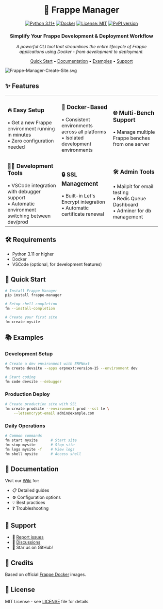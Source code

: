 <div align="center">

# 🚀 Frappe Manager

[![Python 3.11+](https://img.shields.io/badge/python-3.11+-blue.svg)](https://www.python.org/downloads/)
[![Docker](https://img.shields.io/badge/docker-%230db7ed.svg?logo=docker&logoColor=white)](https://www.docker.com/)
[![License: MIT](https://img.shields.io/badge/License-MIT-yellow.svg)](https://opensource.org/licenses/MIT)
[![PyPI version](https://badge.fury.io/py/frappe-manager.svg)](https://badge.fury.io/py/frappe-manager)

### Simplify Your Frappe Development & Deployment Workflow

*A powerful CLI tool that streamlines the entire lifecycle of Frappe applications using Docker - from development to deployment.*

[Quick Start](#quick-start) • [Documentation](https://github.com/rtCamp/Frappe-Manager/wiki) • [Examples](#examples) • [Support](#support)

</div>

![Frappe-Manager-Create-Site.svg](https://user-images.githubusercontent.com/28294795/283108791-0237d05a-2562-48be-987b-037a200d71a3.svg)

## ✨ Features

<table border="0" cellspacing="0" cellpadding="0">
<tr>
<td>
<h3>🔥 Easy Setup</h3>
• Get a new Frappe environment running in minutes<br>
• Zero configuration needed
</td>
<td>
<h3>🐳 Docker-Based</h3>
• Consistent environments across all platforms<br>
• Isolated development environments
</td>
<td>
<h3>🌐 Multi-Bench Support</h3>
• Manage multiple Frappe benches from one server
</td>
</tr>

<tr>
<td>
<h3>👨‍💻 Development Tools</h3>
• VSCode integration with debugger support<br>
• Automatic environment switching between dev/prod
</td>
<td>
<h3>🔒 SSL Management</h3>
• Built-in Let's Encrypt integration<br>
• Automatic certificate renewal
</td>
<td>
<h3>🛠️ Admin Tools</h3>
• Mailpit for email testing<br>
• Redis Queue Dashboard<br>
• Adminer for db management 
</td>
</tr>
</table>

## 🛠️ Requirements

- Python 3.11 or higher
- Docker
- VSCode (optional, for development features)

## 🚀 Quick Start

```bash
# Install Frappe Manager
pip install frappe-manager

# Setup shell completion
fm --install-completion

# Create your first site
fm create mysite
```

## 📚 Examples

### Development Setup
```bash
# Create a dev environment with ERPNext
fm create devsite --apps erpnext:version-15 --environment dev

# Start coding
fm code devsite --debugger
```

### Production Deploy
```bash
# Create production site with SSL
fm create prodsite --environment prod --ssl le \
    --letsencrypt-email admin@example.com
```

### Daily Operations
```bash
# Common commands
fm start mysite      # Start site
fm stop mysite       # Stop site
fm logs mysite -f    # View logs
fm shell mysite      # Access shell
```

## 📖 Documentation

Visit our [Wiki](https://github.com/rtCamp/Frappe-Manager/wiki) for:
- 📋 Detailed guides
- ⚙️ Configuration options
- 💡 Best practices
- ❓ Troubleshooting

## 🤝 Support

- 🐛 [Report issues](https://github.com/rtCamp/Frappe-Manager/issues)
- 💬 [Discussions](https://github.com/rtCamp/Frappe-Manager/discussions)
- 🌟 Star us on GitHub!

## 👏 Credits

Based on official [Frappe Docker](https://github.com/frappe/frappe_docker) images.

## 📄 License

MIT License - see [LICENSE](LICENSE) file for details
